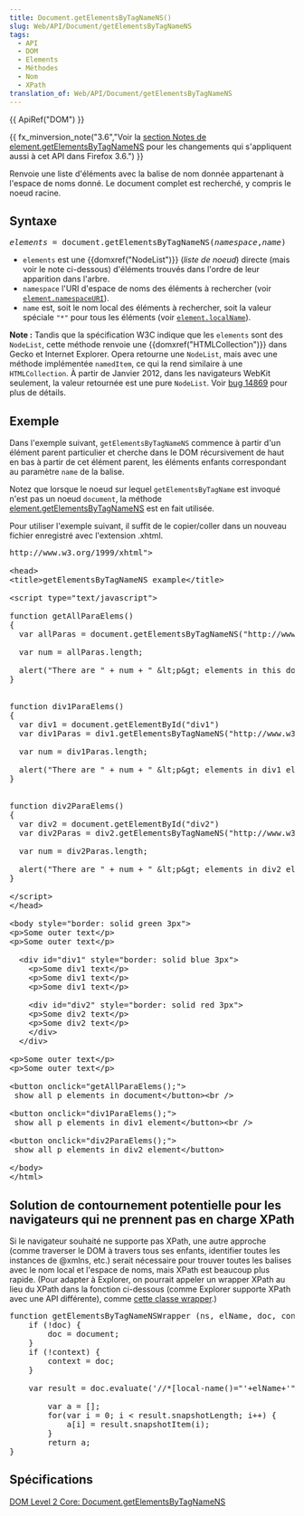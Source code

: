 ```yaml
---
title: Document.getElementsByTagNameNS()
slug: Web/API/Document/getElementsByTagNameNS
tags:
  - API
  - DOM
  - Elements
  - Méthodes
  - Nom
  - XPath
translation_of: Web/API/Document/getElementsByTagNameNS
---
```

<p>{{ ApiRef("DOM") }}</p>

<p>{{ fx_minversion_note("3.6","Voir la <a href='\"/en/DOM/element.getElementsByTagNameNS#Notes\"'>section Notes de element.getElementsByTagNameNS</a> pour les changements qui s'appliquent aussi à cet API dans Firefox 3.6.") }}</p>

<p>Renvoie une liste d'éléments avec la balise de nom donnée appartenant à l'espace de noms donné. Le document complet est recherché, y compris le noeud racine.</p>

<h2 id="Syntax">Syntaxe</h2>

<pre class="eval"><em>elements</em> = document.getElementsByTagNameNS(<em>namespace</em>,<em>name</em>)
</pre>

<ul>
 <li><code>elements</code> est une {{domxref("NodeList")}} (<em>liste de noeud</em>) directe (mais voir le note ci-dessous) d'éléments trouvés dans l'ordre de leur apparition dans l'arbre.</li>
 <li><code>namespace</code> l'URI d'espace de noms des éléments à rechercher (voir <code><a href="/en/DOM/Node.namespaceURI">element.namespaceURI</a></code>).</li>
 <li><code>name</code> est, soit le nom local des éléments à rechercher, soit la valeur spéciale <code>"*"</code> pour tous les éléments (voir <code><a href="/en/DOM/Node.localName">element.localName</a></code>).</li>
</ul>

<div class="note">
  <p><strong>Note :</strong> Tandis que la spécification W3C indique que les <code>elements</code> sont des <code>NodeList</code>, cette méthode renvoie une {{domxref("HTMLCollection")}} dans Gecko et Internet Explorer. Opera retourne une <code>NodeList</code>, mais avec une méthode implémentée <code>namedItem</code>, ce qui la rend similaire à une <code>HTMLCollection</code>. À partir de Janvier 2012, dans les navigateurs WebKit seulement, la valeur retournée est une pure <code>NodeList</code>. Voir <a href="https://bugzilla.mozilla.org/show_bug.cgi?id=14869">bug 14869</a> pour plus de détails.</p>
</div>

<h2 id="Example">Exemple</h2>

<p>Dans l'exemple suivant, <code>getElementsByTagNameNS</code> commence à partir d'un élément parent particulier et cherche dans le DOM récursivement de haut en bas à partir de cet élément parent, les éléments enfants correspondant au paramètre <code>name</code> de la balise.</p>

<p>Notez que lorsque le noeud sur lequel <code>getElementsByTagName</code> est invoqué n'est pas un noeud <code>document</code>, la méthode <a href="/fr/docs/Web/API/Element/getElementsByTagNameNS">element.getElementsByTagNameNS</a> est en fait utilisée.</p>

<p>Pour utiliser l'exemple suivant, il suffit de le copier/coller dans un nouveau fichier enregistré avec l'extension .xhtml.</p>

<pre class="brush: html">http://www.w3.org/1999/xhtml"&gt;

&lt;head&gt;
&lt;title&gt;getElementsByTagNameNS example&lt;/title&gt;

&lt;script type="text/javascript"&gt;

function getAllParaElems()
{
  var allParas = document.getElementsByTagNameNS("http://www.w3.org/1999/xhtml", "p");

  var num = allParas.length;

  alert("There are " + num + " &amp;lt;p&amp;gt; elements in this document");
}


function div1ParaElems()
{
  var div1 = document.getElementById("div1")
  var div1Paras = div1.getElementsByTagNameNS("http://www.w3.org/1999/xhtml", "p");

  var num = div1Paras.length;

  alert("There are " + num + " &amp;lt;p&amp;gt; elements in div1 element");
}


function div2ParaElems()
{
  var div2 = document.getElementById("div2")
  var div2Paras = div2.getElementsByTagNameNS("http://www.w3.org/1999/xhtml", "p");

  var num = div2Paras.length;

  alert("There are " + num + " &amp;lt;p&amp;gt; elements in div2 element");
}

&lt;/script&gt;
&lt;/head&gt;

&lt;body style="border: solid green 3px"&gt;
&lt;p&gt;Some outer text&lt;/p&gt;
&lt;p&gt;Some outer text&lt;/p&gt;

  &lt;div id="div1" style="border: solid blue 3px"&gt;
    &lt;p&gt;Some div1 text&lt;/p&gt;
    &lt;p&gt;Some div1 text&lt;/p&gt;
    &lt;p&gt;Some div1 text&lt;/p&gt;

    &lt;div id="div2" style="border: solid red 3px"&gt;
    &lt;p&gt;Some div2 text&lt;/p&gt;
    &lt;p&gt;Some div2 text&lt;/p&gt;
    &lt;/div&gt;
  &lt;/div&gt;

&lt;p&gt;Some outer text&lt;/p&gt;
&lt;p&gt;Some outer text&lt;/p&gt;

&lt;button onclick="getAllParaElems();"&gt;
 show all p elements in document&lt;/button&gt;&lt;br /&gt;

&lt;button onclick="div1ParaElems();"&gt;
 show all p elements in div1 element&lt;/button&gt;&lt;br /&gt;

&lt;button onclick="div2ParaElems();"&gt;
 show all p elements in div2 element&lt;/button&gt;

&lt;/body&gt;
&lt;/html&gt;
</pre>

<h2 id="Potential_Workaround_for_other_browsers_which_do_not_support">Solution de contournement potentielle pour les navigateurs qui ne prennent pas en charge XPath</h2>

<p>Si le navigateur souhaité ne supporte pas XPath, une autre approche (comme traverser le DOM à travers tous ses enfants, identifier toutes les instances de @xmlns, etc.) serait nécessaire pour trouver toutes les balises avec le nom local et l'espace de noms, mais XPath est beaucoup plus rapide. (Pour adapter à Explorer, on pourrait appeler un wrapper XPath au lieu du XPath dans la fonction ci-dessous (comme Explorer supporte XPath avec une API différente), comme <a href="http://www.davidflanagan.com/javascript5/display.php?n=21-10&amp;f=21/10.js">cette classe wrapper</a>.)</p>

<pre class="brush: js">function getElementsByTagNameNSWrapper (ns, elName, doc, context) {
	if (!doc) {
		doc = document;
	}
	if (!context) {
		context = doc;
	}

	var result = doc.evaluate('//*[local-name()="'+elName+'" and namespace-uri() = "'+ns+'"]', context, null, XPathResult.ORDERED_NODE_SNAPSHOT_TYPE, null);

        var a = [];
        for(var i = 0; i &lt; result.snapshotLength; i++) {
            a[i] = result.snapshotItem(i);
        }
        return a;
}
</pre>

<h2 id="Specification">Spécifications</h2>

<p><a href="http://www.w3.org/TR/DOM-Level-2-Core/core.html#ID-getElBTNNS">DOM Level 2 Core: Document.getElementsByTagNameNS</a></p>
